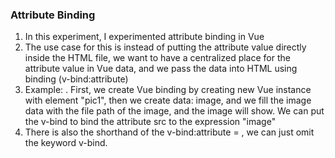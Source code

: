 ### Attribute Binding
1. In this experiment, I experimented attribute binding in Vue
2. The use case for this is instead of putting the attribute value directly inside the HTML file, we want to have a centralized place for the attribute value in Vue data, and we pass the data into HTML using binding (v-bind:attribute)
3. Example: <img id="pic1" v-bind:src="image">. First, we create Vue binding by creating new Vue instance with element "pic1", then we create data: image, and we fill the image data with the file path of the image, and the image will show. We can put the v-bind to bind the attribute src to the expression "image"
4. There is also the shorthand of the v-bind:attribute = <img :src="image">, we can just omit the keyword v-bind.